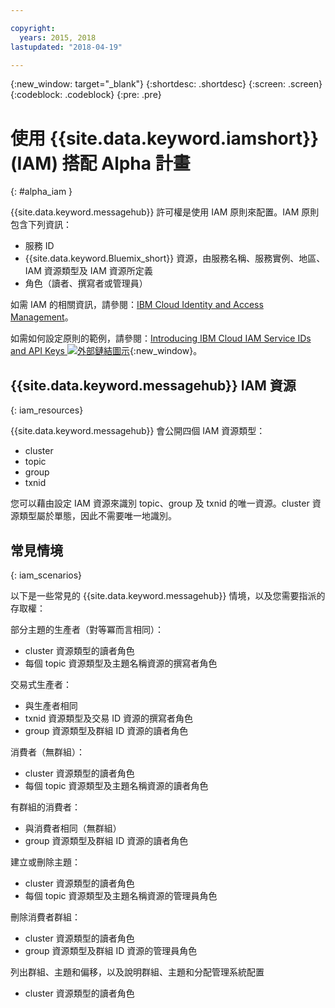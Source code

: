```yaml
---

copyright:
  years: 2015, 2018
lastupdated: "2018-04-19"

---
```


{:new_window: target="_blank"}
{:shortdesc: .shortdesc}
{:screen: .screen}
{:codeblock: .codeblock}
{:pre: .pre}

# 使用 {{site.data.keyword.iamshort}} (IAM) 搭配 Alpha 計畫
{: #alpha_iam }

{{site.data.keyword.messagehub}} 許可權是使用 IAM 原則來配置。IAM 原則包含下列資訊：

* 服務 ID
* {{site.data.keyword.Bluemix_short}} 資源，由服務名稱、服務實例、地區、IAM 資源類型及 IAM 資源所定義
* 角色（讀者、撰寫者或管理員）

如需 IAM 的相關資訊，請參閱：[IBM Cloud Identity and Access Management](/docs/iam/index.html#iamoverview)。

如需如何設定原則的範例，請參閱：[Introducing IBM Cloud IAM Service IDs and API Keys ![外部鏈結圖示](../../icons/launch-glyph.svg "外部鏈結圖示")](https://www.ibm.com/blogs/bluemix/2017/10/introducing-ibm-cloud-iam-service-ids-api-keys/){:new_window}。

## {{site.data.keyword.messagehub}} IAM 資源
{: iam_resources}

{{site.data.keyword.messagehub}} 會公開四個 IAM 資源類型：

* cluster
* topic
* group
* txnid

您可以藉由設定 IAM 資源來識別 topic、group 及 txnid 的唯一資源。cluster 資源類型屬於單態，因此不需要唯一地識別。

## 常見情境
{: iam_scenarios}

以下是一些常見的 {{site.data.keyword.messagehub}} 情境，以及您需要指派的存取權：

部分主題的生產者（對等冪而言相同）：
* cluster 資源類型的讀者角色
* 每個 topic 資源類型及主題名稱資源的撰寫者角色

交易式生產者：
* 與生產者相同
* txnid 資源類型及交易 ID 資源的撰寫者角色
* group 資源類型及群組 ID 資源的讀者角色

消費者（無群組）：
* cluster 資源類型的讀者角色
* 每個 topic 資源類型及主題名稱資源的讀者角色

有群組的消費者：
* 與消費者相同（無群組）
* group 資源類型及群組 ID 資源的讀者角色

建立或刪除主題：
* cluster 資源類型的讀者角色
* 每個 topic 資源類型及主題名稱資源的管理員角色

刪除消費者群組：
* cluster 資源類型的讀者角色
* group 資源類型及群組 ID 資源的管理員角色

列出群組、主題和偏移，以及說明群組、主題和分配管理系統配置
* cluster 資源類型的讀者角色














